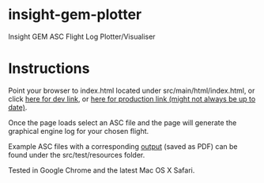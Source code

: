 insight-gem-plotter
===================

Insight GEM ASC Flight Log Plotter/Visualiser

# Instructions

Point your browser to index.html located under src/main/html/index.html, or click [here for dev link](https://rawgit.com/briskware/insight-gem-plotter/master/src/main/html/index.html), or [here for production link (might not always be up to date)](https://cdn.rawgit.com/briskware/insight-gem-plotter/master/src/main/html/index.html).

Once the page loads select an ASC file and the page will generate the graphical engine log for your chosen flight.

Example ASC files with a corresponding [output](https://cdn.rawgit.com/briskware/insight-gem-plotter/master/src/test/resources/FLT941.pdf) (saved as PDF) can be found under the src/test/resources folder.

Tested in Google Chrome and the latest Mac OS X Safari.



